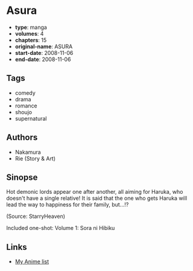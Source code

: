# Asura

-   **type**: manga
-   **volumes**: 4
-   **chapters**: 15
-   **original-name**: ASURA
-   **start-date**: 2008-11-06
-   **end-date**: 2008-11-06

## Tags

-   comedy
-   drama
-   romance
-   shoujo
-   supernatural

## Authors

-   Nakamura
-   Rie (Story & Art)

## Sinopse

Hot demonic lords appear one after another, all aiming for Haruka, who doesn't have a single relative! It is said that the one who gets Haruka will lead the way to happiness for their family, but...!?

(Source: StarryHeaven)

Included one-shot:
Volume 1: Sora ni Hibiku

## Links

-   [My Anime list](https://myanimelist.net/manga/18566/Asura)
